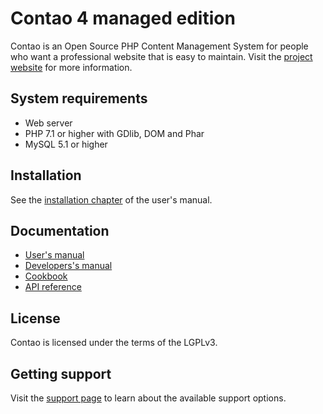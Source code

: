 Contao 4 managed edition
========================

Contao is an Open Source PHP Content Management System for people who want a
professional website that is easy to maintain. Visit the [project website][1]
for more information.


System requirements
-------------------

 * Web server
 * PHP 7.1 or higher with GDlib, DOM and Phar
 * MySQL 5.1 or higher


Installation
------------

See the [installation chapter][2] of the user's manual.


Documentation
-------------

 * [User's manual][3]
 * [Developers's manual][4]
 * [Cookbook][5]
 * [API reference][6]


License
-------

Contao is licensed under the terms of the LGPLv3.


Getting support
---------------

Visit the [support page][7] to learn about the available support options.


[1]: https://contao.org
[2]: https://docs.contao.org/books/manual/current/en/01-installation/installing-contao.html
[3]: https://docs.contao.org/books/manual/current/
[4]: https://docs.contao.org/books/extending-contao4/
[5]: https://docs.contao.org/books/cookbook/
[6]: https://docs.contao.org/books/api/
[7]: https://contao.org/en/support.html

